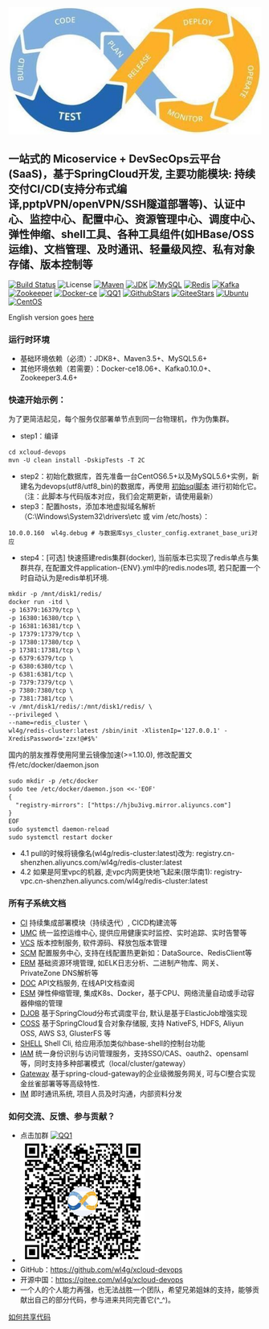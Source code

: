 ![SuperDevops](shots/logo.jpg)
## 一站式的 Micoservice + DevSecOps云平台(SaaS)，基于SpringCloud开发, 主要功能模块: 持续交付CI/CD(支持分布式编译,pptpVPN/openVPN/SSH隧道部署等)、认证中心、监控中心、配置中心、资源管理中心、调度中心、弹性伸缩、shell工具、各种工具组件(如HBase/OSS运维)、文档管理、及时通讯、轻量级风控、私有对象存储、版本控制等

[![Build Status](https://travis-ci.org/wl4g/xcloud-devops.svg)](https://travis-ci.org/wl4g/xcloud-devops)
![License](https://img.shields.io/badge/license-Apache2.0+-green.svg)
[![Maven](https://img.shields.io/badge/Maven-3.5+-green.svg)](https://github.com/wl4g/xcloud-devops)
[![JDK](https://img.shields.io/badge/JDK-1.8+-green.svg)](https://github.com/wl4g/xcloud-devops)
[![MySQL](https://img.shields.io/badge/MySQL-5.6+-green.svg)](https://github.com/wl4g/xcloud-devops)
[![Redis](https://img.shields.io/badge/RedisCluster-3+-green.svg)](https://github.com/wl4g/xcloud-devops)
[![Kafka](https://img.shields.io/badge/Kafka-0.10.0+-green.svg)](https://github.com/wl4g/xcloud-devops)
[![Zookeeper](https://img.shields.io/badge/Zookeeper-3.4.6+-green.svg)](https://github.com/wl4g/xcloud-devops)
[![Docker-ce](https://img.shields.io/badge/DockerCE-18.06+-green.svg)](https://github.com/wl4g/xcloud-devops)
[![QQ1](https://img.shields.io/badge/QQ1-855349515-green.svg)](https://shang.qq.com/wpa/qunwpa?idkey=0343b06591d19188d86dc078912adfc5c40f023c8ec5a0d1eda5bdfc35ab40d0)
[![GithubStars](https://img.shields.io/github/stars/wl4g/xcloud-devops)](https://github.com/wl4g/xcloud-devops)
[![GiteeStars](https://gitee.com/wl4g/xcloud-devops/badge/star.svg)](https://gitee.com/wl4g/xcloud-devops)
[![Ubuntu](https://img.shields.io/badge/Ubuntu-16+-green.svg)](https://gitee.com/wl4g/xcloud-devops)
[![CentOS](https://img.shields.io/badge/CentOS-6.5+-green.svg)](https://gitee.com/wl4g/xcloud-devops)


English version goes [here](README.md)

### 运行时环境
- 基础环境依赖（必须）：JDK8+、Maven3.5+、MySQL5.6+
- 其他环境依赖（若需要）：Docker-ce18.06+、Kafka0.10.0+、Zookeeper3.4.6+


### 快速开始示例：
为了更简洁起见，每个服务仅部署单节点到同一台物理机，作为伪集群。
- step1：编译
```
cd xcloud-devops
mvn -U clean install -DskipTests -T 2C
```
- step2：初始化数据库，首先准备一台CentOS6.5+以及MySQL5.6+实例，新建名为devops(utf8/utf8_bin)的数据库，再使用 [初始sql脚本](../../../xcloud-devops-data/tree/master/db) 进行初始化它。（注：此脚本与代码版本对应，我们会定期更新，请使用最新）
- step3：配置hosts，添加本地虚拟域名解析（C:\Windows\System32\drivers\etc 或 vim /etc/hosts）：
```
10.0.0.160	wl4g.debug # 与数据库sys_cluster_config.extranet_base_uri对应
```
- step4：[可选] 快速搭建redis集群(docker), 当前版本已实现了redis单点与集群共存, 在配置文件application-{ENV}.yml中的redis.nodes项, 若只配置一个时自动认为是redis单机环境.
```
mkdir -p /mnt/disk1/redis/
docker run -itd \
-p 16379:16379/tcp \
-p 16380:16380/tcp \
-p 16381:16381/tcp \
-p 17379:17379/tcp \
-p 17380:17380/tcp \
-p 17381:17381/tcp \
-p 6379:6379/tcp \
-p 6380:6380/tcp \
-p 6381:6381/tcp \
-p 7379:7379/tcp \
-p 7380:7380/tcp \
-p 7381:7381/tcp \
-v /mnt/disk1/redis/:/mnt/disk1/redis/ \
--privileged \
--name=redis_cluster \
wl4g/redis-cluster:latest /sbin/init -XlistenIp='127.0.0.1' -XredisPassword='zzx!@#$%'
```
国内的朋友推荐使用阿里云镜像加速(>=1.10.0), 修改配置文件/etc/docker/daemon.json
```
sudo mkdir -p /etc/docker
sudo tee /etc/docker/daemon.json <<-'EOF'
{
  "registry-mirrors": ["https://hjbu3ivg.mirror.aliyuncs.com"]
}
EOF
sudo systemctl daemon-reload
sudo systemctl restart docker
```
- 4.1 pull的时候将镜像名(wl4g/redis-cluster:latest)改为: registry.cn-shenzhen.aliyuncs.com/wl4g/redis-cluster:latest
- 4.2 如果是阿里vpc的机器, 走vpc内网更快地飞起来(限华南1): registry-vpc.cn-shenzhen.aliyuncs.com/wl4g/redis-cluster:latest

### 所有子系统文档
- [CI](xcloud-devops-ci/README_CN.md)               持续集成部署模块（持续迭代）, CICD构建流等
- [UMC](xcloud-devops-umc/README_CN.md)             统一监控运维中心, 提供应用健康实时监控、实时追踪、实时告警等
- [VCS](xcloud-devops-vcs/README_CN.md)             版本控制服务, 软件源码、释放包版本管理
- [SCM](xcloud-devops-scm/README_CN.md)             配置服务中心, 支持在线配置热更新如：DataSource、RedisClient等
- [ERM](xcloud-devops-erm/README_CN.md)             基础资源环境管理, 如ELK日志分析、二进制产物库、网关、PrivateZone DNS解析等
- [DOC](xcloud-devops-doc/README_CN.md)             API文档服务, 在线API文档查阅
- [ESM](xcloud-devops-esm/README_CN.md)             弹性伸缩管理, 集成K8s、Docker，基于CPU、网络流量自动或手动容器伸缩的管理
- [DJOB](xcloud-djob/README_CN.md)                  基于SpringCloud分布式调度平台, 默认是基于ElasticJob增强实现
- [COSS](xcloud-coss/README_CN.md)					基于SpringCloud复合对象存储服, 支持 NativeFS, HDFS, Aliyun OSS, AWS S3, GlusterFS 等
- [SHELL](xcloud-devops-shell/README_CN.md)         Shell Cli, 给应用添加类似hbase-shell的控制台功能
- [IAM](xcloud-iam/README_CN.md)					统一身份识别与访问管理服务，支持SSO/CAS、oauth2、opensaml等，同时支持多种部署模式（local/cluster/gateway）
- [Gateway](xcloud-gateway/README_CN.md)			基于spring-cloud-gateway的企业级微服务网关, 可与CI整合实现金丝雀部署等等高级特性.
- [IM](xcloud-im/README_CN.md)						即时通讯系统, 项目人员及时沟通，内部资料分发


### 如何交流、反馈、参与贡献？
- 点击加群 [![QQ1](https://img.shields.io/badge/QQ1-855349515-green.svg)](https://shang.qq.com/wpa/qunwpa?idkey=0343b06591d19188d86dc078912adfc5c40f023c8ec5a0d1eda5bdfc35ab40d0)
- ![q855349515](shots/q855349515.jpg)
- GitHub：https://github.com/wl4g/xcloud-devops
- 开源中国：https://gitee.com/wl4g/xcloud-devops
- 一个人的个人能力再强，也无法战胜一个团队，希望兄弟姐妹的支持，能够贡献出自己的部分代码，参与进来共同完善它(^_^)。

[如何共享代码](https://www.cnblogs.com/wenber/p/3630921.html)